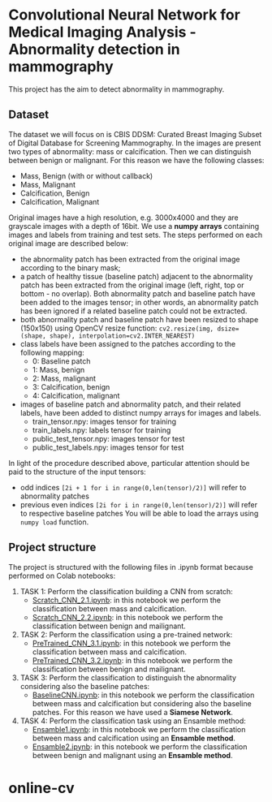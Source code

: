 # **Convolutional Neural Network for Medical Imaging Analysis - Abnormality detection in mammography** 

This project has the aim to detect abnormality in mammography.

## **Dataset**

The dataset we will focus on is CBIS DDSM: Curated Breast Imaging Subset of Digital Database for Screening Mammography. In the images are present two types of abnormality: mass or calcification. Then we can distinguish between benign or malignant. For this reason we have the following classes:
- Mass, Benign (with or without callback)
- Mass, Malignant
- Calcification, Benign
- Calcification, Malignant

Original images have a high resolution, e.g. 3000x4000 and they are grayscale images with a depth of 16bit.
We use a **numpy arrays** containing images and labels from training and test sets.
The steps performed on each original image are described below:
- the abnormality patch has been extracted from the original image according to the binary mask;
- a patch of healthy tissue (baseline patch) adjacent to the abnormality patch has been extracted from the original image (left, right, top or bottom - no overlap). Both abnormality patch and baseline patch have been added to the images tensor; in other words, an abnormality patch has been ignored if a related baseline patch could not be extracted.
- both abnormality patch and baseline patch have been resized to shape (150x150) using OpenCV resize function: `cv2.resize(img, dsize=(shape, shape), interpolation=cv2.INTER_NEAREST)`
- class labels have been assigned to the patches according to the following mapping:
  - 0: Baseline patch
  - 1: Mass, benign
  - 2: Mass, malignant
  - 3: Calcification, benign
  - 4: Calcification, malignant
- images of baseline patch and abnormality patch, and their related labels, have been added to distinct numpy arrays for images and labels.
  - train_tensor.npy: images tensor for training
  - train_labels.npy: labels tensor for training
  - public_test_tensor.npy: images tensor for test
  - public_test_labels.npy: images tensor for test

In light of the procedure described above, particular attention should be paid to the structure of the input tensors:
- odd indices `[2i + 1 for i in range(0,len(tensor)/2)]` will refer to abnormality patches
- previous even indices `[2i for i in range(0,len(tensor)/2)]` will refer to respective baseline patches
You will be able to load the arrays using `numpy load` function.

## **Project structure**
The project is structured with the following files in .ipynb format because performed on Colab notebooks:

1. TASK 1: Perform the classification building a CNN from scratch:
    - [Scratch_CNN_2.1.ipynb](https://github.com/lorepas/CNN_Medical_Imaging_Analysis/blob/main/Scratch_CNN_2.1.ipynb): in this notebook we perform the classification between mass and calcification.
    - [Scratch_CNN_2.2.ipynb](https://github.com/lorepas/CNN_Medical_Imaging_Analysis/blob/main/Scratch_CNN_2.2.ipynb): in this notebook we perform the classification between benign and mailignant.
2. TASK 2: Perform the classification using a pre-trained network:
    - [PreTrained_CNN_3.1.ipynb](https://github.com/lorepas/CNN_Medical_Imaging_Analysis/blob/main/PreTrained_CNN_3.1.ipynb): in this notebook we perform the classification between mass and calcification.
    - [PreTrained_CNN_3.2.ipynb](https://github.com/lorepas/CNN_Medical_Imaging_Analysis/blob/main/PreTrained_CNN_3.2.ipynb): in this notebook we perform the classification between benign and mailignant.
3. TASK 3: Perform the classification to distinguish the abnormality considering also the baseline patches:
    - [BaselineCNN.ipynb](https://github.com/lorepas/CNN_Medical_Imaging_Analysis/blob/main/BaselineCNN.ipynb): in this notebook we perform the classification between mass and calcification but considering also the baseline patches. For this reason we have used a **Siamese Network**.
4. TASK 4: Perform the classification task using an Ensamble method:
    - [Ensamble1.ipynb](https://github.com/lorepas/CNN_Medical_Imaging_Analysis/blob/main/Ensamble1.ipynb): in this notebook we perform the classification between mass and calcification using an **Ensamble method**.
    - [Ensamble2.ipynb](https://github.com/lorepas/CNN_Medical_Imaging_Analysis/blob/main/Ensamble2.ipynb): in this notebook we perform the classification between benign and malignant using an **Ensamble method**.
# online-cv
